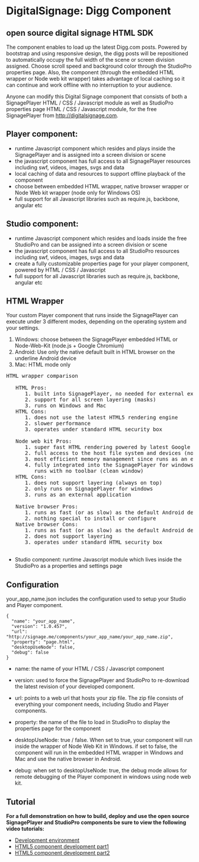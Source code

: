 DigitalSignage: Digg Component
===

open source digital signage HTML SDK
---

The component enables to load up the latest Digg.com posts. 
Powered by bootstrap and using responsive design, the digg posts will be repositioned to automatically occupy the full width of the scene or screen division assigned. 
Choose scroll speed and background color through the StudioPro properties page.
Also, the component (through the embedded HTML wrapper or Node web kit wrapper) takes advantage of local caching so it can continue and work offline with no interruption to your audience.

Anyone can modify this Digital Signage component that consists of both a SignagePlayer HTML / CSS / Javascript module as well as 
StudioPro properties page HTML / CSS / Javascript module, for the free SignagePlayer from http://digitalsignage.com.

Player component:
----
- runtime Javascript component which resides and plays inside the SignagePlayer and is assigned into a screen division or scene
- the javascript component has full access to all SignagePlayer resources including swf, videos, images, svgs and data
- local caching of data and resources to support offline playback of the component
- choose between embedded HTML wrapper, native browser wrapper or Node Web kit wrapper (node only for Windows OS)
- full support for all Javascript libraries such as require.js, backbone, angular etc
 
Studio component:
----
- runtime Javascript component which resides and loads inside the free StudioPro and can be assigned into a screen division or scene
- the javascript component has full access to all StudioPro resources including swf, videos, images, svgs and data
- create a fully customizable properties page for your player component, powered by HTML / CSS / Javascript
- full support for all Javascript libraries such as require.js, backbone, angular etc

HTML Wrapper
----
Your custom Player component that runs inside the SignagePlayer can execute under 3 different modes, depending on the operating system and your settings.

1. Windows: choose between the SignagePlayer embedded HTML or Node-Web-Kit (node.js + Google Chromium)
2. Android: Use only the native default built in HTML browser on the underline Android device
3. Mac: HTML mode only

<pre>
HTML wrapper comparison
   
   HTML Pros:
      1. built into SignagePlayer, no needed for external executable
      2. support for all screen layering (masks) 
      3. runs on Windows and Mac
   HTML Cons:
      1. does not use the latest HTML5 rendering engine
      2. slower performance 
      3. operates under standard HTML security box
      
   Node web kit Pros:
      1. super fast HTML rendering powered by latest Google Chromium release
      2. full access to the host file system and devices (no security limitations)
      3. most efficient memory management since runs as an external process
      4. fully integrated into the SignagePlayer for windows (nw.exe)
         runs with no toolbar (clean window) 
   HTML Cons:
      1. does not support layering (always on top)
      2. only runs on SignagePlayer for windows
      3. runs as an external application

   Native browser Pros:
      1. runs as fast (or as slow) as the default Android default browser
      2. nothing special to install or configure
   Native browser Cons:
      1. runs as fast (or as slow) as the default Android default browser
      2. does not support layering
      3. operates under standard HTML security box            

</pre>
          

- Studio component: runtime Javascript module which lives inside the StudioPro as a properties and settings page

Configuration
-----
your_app_name.json includes the configuration used to setup your Studio and Player component.  

```
{
  "name": "your_app_name",
  "version": "1.0.457",
  "url": "http://signage.me/components/your_app_name/your_app_name.zip",
  "property": "page.html",
  "desktopUseNode": false,
  "debug": false
}
```
- name: the name of your HTML / CSS / Javascript component

- version: used to force the SignagePlayer and StudioPro to re-download the latest revision of your developed component.

- url: points to a web url that hosts your zip file. The zip file consists of everything your component needs, 
including Studio and Player components.
 
- property: the name of the file to load in StudioPro to display the properties page for the component

- desktopUseNode: true / false. When set to true, your component will run inside the wrapper of Node Web Kit in Windows. 
if set to false, the component will run in the embedded HTML wrapper in Windows and Mac and use the native browser in Android. 

- debug: when set to desktopUseNode: true, the debug mode allows for remote debugging of the Player component in windows
 using node web kit.

Tutorial
-----
**For a full demonstration on how to build, deploy and use the open source SignagePlayer and StudioPro components be sure to view the following video tutorials:**

- [Development environment](http://www.digitalsignage.com/_html/video_tutorials.html?videoNumber=50)
- [HTML5 component development part1](http://www.digitalsignage.com/_html/video_tutorials.html?videoNumber=50)
- [HTML5 component development part2](http://www.digitalsignage.com/_html/video_tutorials.html?videoNumber=50)








